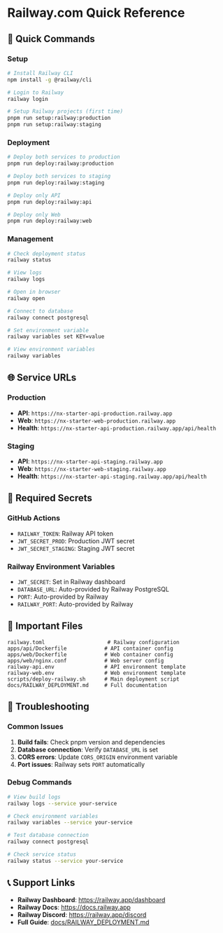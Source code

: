 # Railway.com Quick Reference

## 🚀 Quick Commands

### Setup
```bash
# Install Railway CLI
npm install -g @railway/cli

# Login to Railway
railway login

# Setup Railway projects (first time)
pnpm run setup:railway:production
pnpm run setup:railway:staging
```

### Deployment
```bash
# Deploy both services to production
pnpm run deploy:railway:production

# Deploy both services to staging
pnpm run deploy:railway:staging

# Deploy only API
pnpm run deploy:railway:api

# Deploy only Web
pnpm run deploy:railway:web
```

### Management
```bash
# Check deployment status
railway status

# View logs
railway logs

# Open in browser
railway open

# Connect to database
railway connect postgresql

# Set environment variable
railway variables set KEY=value

# View environment variables
railway variables
```

## 🌐 Service URLs

### Production
- **API**: `https://nx-starter-api-production.railway.app`
- **Web**: `https://nx-starter-web-production.railway.app`
- **Health**: `https://nx-starter-api-production.railway.app/api/health`

### Staging
- **API**: `https://nx-starter-api-staging.railway.app`
- **Web**: `https://nx-starter-web-staging.railway.app`
- **Health**: `https://nx-starter-api-staging.railway.app/api/health`

## 🔑 Required Secrets

### GitHub Actions
- `RAILWAY_TOKEN`: Railway API token
- `JWT_SECRET_PROD`: Production JWT secret
- `JWT_SECRET_STAGING`: Staging JWT secret

### Railway Environment Variables
- `JWT_SECRET`: Set in Railway dashboard
- `DATABASE_URL`: Auto-provided by Railway PostgreSQL
- `PORT`: Auto-provided by Railway
- `RAILWAY_PORT`: Auto-provided by Railway

## 📁 Important Files

```
railway.toml                    # Railway configuration
apps/api/Dockerfile            # API container config
apps/web/Dockerfile            # Web container config
apps/web/nginx.conf            # Web server config
railway-api.env                # API environment template
railway-web.env                # Web environment template
scripts/deploy-railway.sh      # Main deployment script
docs/RAILWAY_DEPLOYMENT.md     # Full documentation
```

## 🔧 Troubleshooting

### Common Issues
1. **Build fails**: Check pnpm version and dependencies
2. **Database connection**: Verify `DATABASE_URL` is set
3. **CORS errors**: Update `CORS_ORIGIN` environment variable
4. **Port issues**: Railway sets `PORT` automatically

### Debug Commands
```bash
# View build logs
railway logs --service your-service

# Check environment variables
railway variables --service your-service

# Test database connection
railway connect postgresql

# Check service status
railway status --service your-service
```

## 📞 Support Links

- **Railway Dashboard**: https://railway.app/dashboard
- **Railway Docs**: https://docs.railway.app
- **Railway Discord**: https://railway.app/discord
- **Full Guide**: [docs/RAILWAY_DEPLOYMENT.md](docs/RAILWAY_DEPLOYMENT.md)